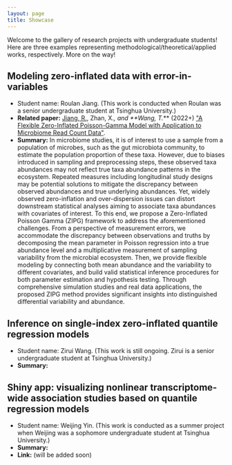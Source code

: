 ```yaml
---
layout: page
title: Showcase
---
```


Welcome to the gallery of research projects with undergraduate students! Here are three examples representing methodological/theoretical/applied works, respectively. More on the way!

## Modeling zero-inflated data with error-in-variables
- Student name: Roulan Jiang. (This work is conducted when Roulan was a senior undergraduate student at Tsinghua University.)
- **Related paper:** <ins>Jiang, R.</ins>, Zhan, X.*, and **Wang, T.<b>*</b>** (2022+) ["A Flexible Zero-Inflated Poisson-Gamma Model with Application to Microbiome Read Count Data"](https://arxiv.org/pdf/2207.07796.pdf).
- **Summary:** In microbiome studies, it is of interest to use a sample from a population of microbes, such as the gut microbiota community, to estimate the population proportion of these taxa. However, due to biases introduced in sampling and preprocessing steps, these observed taxa abundances may not reflect true taxa abundance patterns in the ecosystem. Repeated measures including longitudinal study designs may be potential solutions to mitigate the discrepancy between observed abundances and true underlying abundances. Yet, widely observed zero-inflation and over-dispersion issues can distort downstream statistical analyses aiming to associate taxa abundances with covariates of
interest. To this end, we propose a Zero-Inflated Poisson Gamma (ZIPG) framework to address the aforementioned challenges. From a perspective of measurement errors, we accommodate the discrepancy between observations and truths by decomposing the mean parameter in Poisson regression into a true abundance level and a multiplicative measurement of sampling variability from the microbial ecosystem. Then, we provide flexible modeling by
connecting both mean abundance and the variability to different covariates, and build valid statistical inference procedures for both parameter estimation and hypothesis testing. Through comprehensive simulation studies and real data applications, the proposed ZIPG method provides significant insights into distinguished differential variability and abundance.


## Inference on single-index zero-inflated quantile regression models
- Student name: Zirui Wang. (This work is still ongoing. Zirui is a senior undergraduate student at Tsinghua University.)
- **Summary:**

## Shiny app: visualizing nonlinear transcriptome-wide association studies based on quantile regression models
- Student name: Weijing Yin. (This work is conducted as a summer project when Weijing was a sophomore undergraduate student at Tsinghua University.)
- **Summary:**
- **Link:** (will be added soon)
